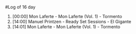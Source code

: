 #Log of 16 day

1. [00:00] Mon Laferte - Mon Laferte (Vol. 1) - Tormento
1. [14:00] Manuel Printzen - Ready Set Sessions - El Gigante
1. [14:01] Mon Laferte - Mon Laferte (Vol. 1) - Tormento
